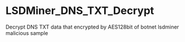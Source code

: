 # LSDMiner_DNS_TXT_Decrypt
Decrypt DNS TXT data that encrypted by AES128bit of botnet lsdminer malicious sample
